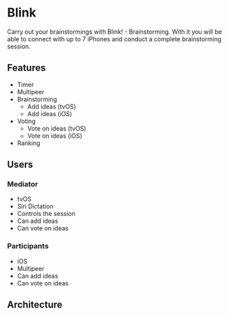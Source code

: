 # Blink

Carry out your brainstormings with Blink! - Brainstorming. With it you will be able to connect with up to 7 iPhones and conduct a complete brainstorming session.

## Features

* Timer
* Multipeer
* Brainstorming
  * Add ideas (tvOS)
  * Add ideas (iOS)
* Voting
  * Vote on ideas (tvOS)
  * Vote on ideas (iOS)
* Ranking
  
## Users

### Mediator
* tvOS
* Siri Dictation
* Controls the session
* Can add ideas
* Can vote on ideas

### Participants
* iOS
* Multipeer
* Can add ideas
* Can vote on ideas

## Architecture
